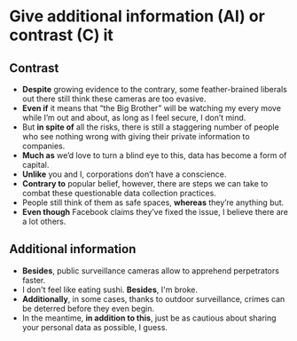 # Give additional information (AI) or contrast (C) it

## Contrast

* **Despite** growing evidence to the contrary, some feather-brained liberals out there still think these cameras are too evasive.
* **Even if** it means that “the Big Brother” will be watching my every move while I’m out and about, as long as I feel secure, I don’t mind.
* But **in spite of** all the risks, there is still a staggering number of people who see nothing wrong with giving their private information to companies.
* **Much as** we’d love to turn a blind eye to this, data has become a form of capital.
* **Unlike** you and I, corporations don’t have a conscience.
* **Contrary to** popular belief, however, there are steps we can take to combat these questionable data collection practices.
* People still think of them as safe spaces, **whereas** they’re anything but.
* **Even though** Facebook claims they’ve fixed the issue, I believe there are a lot others.

## Additional information

* **Besides**, public surveillance cameras allow to apprehend perpetrators faster.
* I don't feel like eating sushi. **Besides**, I'm broke.
* **Additionally**, in some cases, thanks to outdoor surveillance, crimes can be deterred before they even begin.
* In the meantime, **in addition to this**, just be as cautious about sharing your personal data as possible, I guess.
